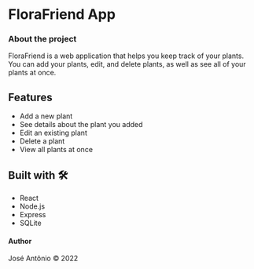 # FloraFriend App

### About the project

FloraFriend is a web application that helps you keep track of your plants. You can add your plants, edit, and delete plants, as well as see all of your plants at once.
## Features
- Add a new plant
- See details about the plant you added
- Edit an existing plant
- Delete a plant
- View all plants at once
## Built with 🛠️
- React
- Node.js
- Express
- SQLite

#### Author
José Antônio ©️ 2022
